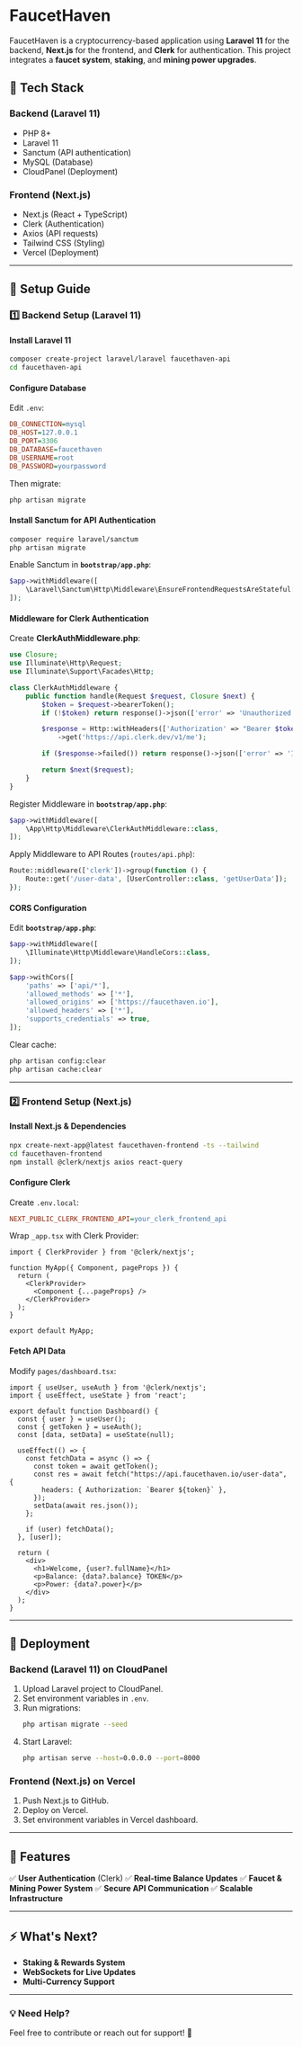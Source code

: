 # FaucetHaven

FaucetHaven is a cryptocurrency-based application using **Laravel 11** for the backend, **Next.js** for the frontend, and **Clerk** for authentication. This project integrates a **faucet system**, **staking**, and **mining power upgrades**.

## 🚀 Tech Stack

### Backend (Laravel 11)
- PHP 8+
- Laravel 11
- Sanctum (API authentication)
- MySQL (Database)
- CloudPanel (Deployment)

### Frontend (Next.js)
- Next.js (React + TypeScript)
- Clerk (Authentication)
- Axios (API requests)
- Tailwind CSS (Styling)
- Vercel (Deployment)

---

## 📌 Setup Guide

### 1️⃣ Backend Setup (Laravel 11)

#### Install Laravel 11
```bash
composer create-project laravel/laravel faucethaven-api
cd faucethaven-api
```

#### Configure Database
Edit `.env`:
```ini
DB_CONNECTION=mysql
DB_HOST=127.0.0.1
DB_PORT=3306
DB_DATABASE=faucethaven
DB_USERNAME=root
DB_PASSWORD=yourpassword
```
Then migrate:
```bash
php artisan migrate
```

#### Install Sanctum for API Authentication
```bash
composer require laravel/sanctum
php artisan migrate
```

Enable Sanctum in **`bootstrap/app.php`**:
```php
$app->withMiddleware([
    \Laravel\Sanctum\Http\Middleware\EnsureFrontendRequestsAreStateful::class,
]);
```

#### Middleware for Clerk Authentication
Create **ClerkAuthMiddleware.php**:
```php
use Closure;
use Illuminate\Http\Request;
use Illuminate\Support\Facades\Http;

class ClerkAuthMiddleware {
    public function handle(Request $request, Closure $next) {
        $token = $request->bearerToken();
        if (!$token) return response()->json(['error' => 'Unauthorized'], 401);

        $response = Http::withHeaders(['Authorization' => "Bearer $token"])
            ->get('https://api.clerk.dev/v1/me');

        if ($response->failed()) return response()->json(['error' => 'Invalid token'], 401);

        return $next($request);
    }
}
```
Register Middleware in **`bootstrap/app.php`**:
```php
$app->withMiddleware([
    \App\Http\Middleware\ClerkAuthMiddleware::class,
]);
```

Apply Middleware to API Routes (`routes/api.php`):
```php
Route::middleware(['clerk'])->group(function () {
    Route::get('/user-data', [UserController::class, 'getUserData']);
});
```

#### CORS Configuration
Edit **`bootstrap/app.php`**:
```php
$app->withMiddleware([
    \Illuminate\Http\Middleware\HandleCors::class,
]);

$app->withCors([
    'paths' => ['api/*'],
    'allowed_methods' => ['*'],
    'allowed_origins' => ['https://faucethaven.io'],
    'allowed_headers' => ['*'],
    'supports_credentials' => true,
]);
```

Clear cache:
```bash
php artisan config:clear
php artisan cache:clear
```

---

### 2️⃣ Frontend Setup (Next.js)

#### Install Next.js & Dependencies
```bash
npx create-next-app@latest faucethaven-frontend -ts --tailwind
cd faucethaven-frontend
npm install @clerk/nextjs axios react-query
```

#### Configure Clerk
Create `.env.local`:
```ini
NEXT_PUBLIC_CLERK_FRONTEND_API=your_clerk_frontend_api
```

Wrap `_app.tsx` with Clerk Provider:
```tsx
import { ClerkProvider } from '@clerk/nextjs';

function MyApp({ Component, pageProps }) {
  return (
    <ClerkProvider>
      <Component {...pageProps} />
    </ClerkProvider>
  );
}

export default MyApp;
```

#### Fetch API Data
Modify `pages/dashboard.tsx`:
```tsx
import { useUser, useAuth } from '@clerk/nextjs';
import { useEffect, useState } from 'react';

export default function Dashboard() {
  const { user } = useUser();
  const { getToken } = useAuth();
  const [data, setData] = useState(null);

  useEffect(() => {
    const fetchData = async () => {
      const token = await getToken();
      const res = await fetch("https://api.faucethaven.io/user-data", {
        headers: { Authorization: `Bearer ${token}` },
      });
      setData(await res.json());
    };

    if (user) fetchData();
  }, [user]);

  return (
    <div>
      <h1>Welcome, {user?.fullName}</h1>
      <p>Balance: {data?.balance} TOKEN</p>
      <p>Power: {data?.power}</p>
    </div>
  );
}
```

---

## 🔄 Deployment

### Backend (Laravel 11) on CloudPanel
1. Upload Laravel project to CloudPanel.
2. Set environment variables in `.env`.
3. Run migrations:
   ```bash
   php artisan migrate --seed
   ```
4. Start Laravel:
   ```bash
   php artisan serve --host=0.0.0.0 --port=8000
   ```

### Frontend (Next.js) on Vercel
1. Push Next.js to GitHub.
2. Deploy on Vercel.
3. Set environment variables in Vercel dashboard.

---

## 📌 Features
✅ **User Authentication** (Clerk)
✅ **Real-time Balance Updates**
✅ **Faucet & Mining Power System**
✅ **Secure API Communication**
✅ **Scalable Infrastructure**

---

## ⚡ What's Next?
- **Staking & Rewards System**
- **WebSockets for Live Updates**
- **Multi-Currency Support**

---

### 💡 Need Help?
Feel free to contribute or reach out for support! 🚀

